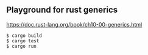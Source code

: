 ## Playground for rust generics

https://doc.rust-lang.org/book/ch10-00-generics.html

```
$ cargo build
$ cargo test
$ cargo run
```